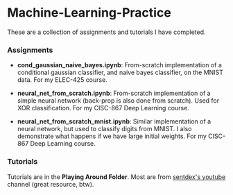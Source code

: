 # Machine-Learning-Practice
These are a collection of assignments and tutorials I have completed. <br/>

### Assignments
* **cond_gaussian_naive_bayes.ipynb**: From-scratch implementation of a conditional gaussian classifier, and naive bayes classifier, on the MNIST data. For my ELEC-425 course.

* **neural_net_from_scratch.ipynb**: From-scratch implementation of a simple neural network (back-prop is also done from scratch). Used for XOR classification. For my CISC-867 Deep Learning course.

* **neural_net_from_scratch_mnist.ipynb**: Similar implementation of a neural network, but used to classify digits from MNIST. I also demonstrate what happens if we have large initial weights. For my CISC-867 Deep Learning course.

### Tutorials
Tutorials are in the **Playing Around Folder**. Most are from [sentdex's youtube](https://www.youtube.com/user/sentdex) channel (great resource, btw).